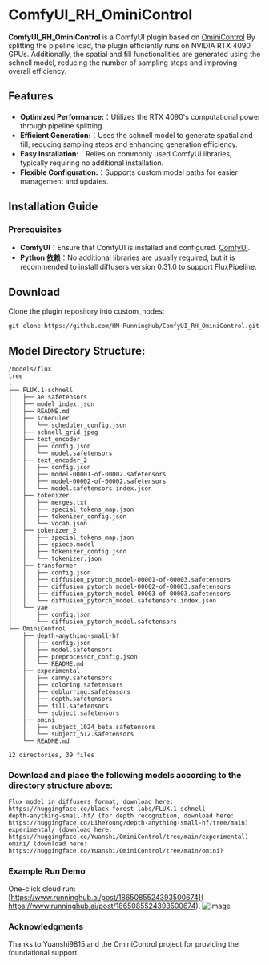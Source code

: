 # ComfyUI_RH_OminiControl

**ComfyUI_RH_OminiControl** is a ComfyUI plugin based on [OminiControl](https://github.com/Yuanshi9815/OminiControl) By splitting the pipeline load, the plugin efficiently runs on NVIDIA RTX 4090 GPUs. Additionally, the spatial and fill functionalities are generated using the schnell model, reducing the number of sampling steps and improving overall efficiency.

## Features
- **Optimized Performance:**：Utilizes the RTX 4090's computational power through pipeline splitting.
- **Efficient Generation:**：Uses the schnell model to generate spatial and fill, reducing sampling steps and enhancing generation efficiency.
- **Easy Installation:**：Relies on commonly used ComfyUI libraries, typically requiring no additional installation.
- **Flexible Configuration:**：Supports custom model paths for easier management and updates.


## Installation Guide

### Prerequisites

- **ComfyUI**：Ensure that ComfyUI is installed and configured. [ComfyUI](https://github.com/comfyanonymous/ComfyUI).
- **Python 依赖**：No additional libraries are usually required, but it is recommended to install diffusers version 0.31.0 to support FluxPipeline.
  
## Download
Clone the plugin repository into custom_nodes:
```
git clone https://github.com/HM-RunningHub/ComfyUI_RH_OminiControl.git
```


## Model Directory Structure:
```
/models/flux
tree
.
├── FLUX.1-schnell
│   ├── ae.safetensors
│   ├── model_index.json
│   ├── README.md
│   ├── scheduler
│   │   └── scheduler_config.json
│   ├── schnell_grid.jpeg
│   ├── text_encoder
│   │   ├── config.json
│   │   └── model.safetensors
│   ├── text_encoder_2
│   │   ├── config.json
│   │   ├── model-00001-of-00002.safetensors
│   │   ├── model-00002-of-00002.safetensors
│   │   └── model.safetensors.index.json
│   ├── tokenizer
│   │   ├── merges.txt
│   │   ├── special_tokens_map.json
│   │   ├── tokenizer_config.json
│   │   └── vocab.json
│   ├── tokenizer_2
│   │   ├── special_tokens_map.json
│   │   ├── spiece.model
│   │   ├── tokenizer_config.json
│   │   └── tokenizer.json
│   ├── transformer
│   │   ├── config.json
│   │   ├── diffusion_pytorch_model-00001-of-00003.safetensors
│   │   ├── diffusion_pytorch_model-00002-of-00003.safetensors
│   │   ├── diffusion_pytorch_model-00003-of-00003.safetensors
│   │   └── diffusion_pytorch_model.safetensors.index.json
│   └── vae
│       ├── config.json
│       └── diffusion_pytorch_model.safetensors
└── OminiControl
    ├── depth-anything-small-hf
    │   ├── config.json
    │   ├── model.safetensors
    │   ├── preprocessor_config.json
    │   └── README.md
    ├── experimental
    │   ├── canny.safetensors
    │   ├── coloring.safetensors
    │   ├── deblurring.safetensors
    │   ├── depth.safetensors
    │   ├── fill.safetensors
    │   └── subject.safetensors
    ├── omini
    │   ├── subject_1024_beta.safetensors
    │   └── subject_512.safetensors
    └── README.md

12 directories, 39 files
```
### Download and place the following models according to the directory structure above:
```
Flux model in diffusers format, download here: https://huggingface.co/black-forest-labs/FLUX.1-schnell
depth-anything-small-hf/ (for depth recognition, download here: https://huggingface.co/LiheYoung/depth-anything-small-hf/tree/main)
experimental/ (download here: https://huggingface.co/Yuanshi/OminiControl/tree/main/experimental)
omini/ (download here: https://huggingface.co/Yuanshi/OminiControl/tree/main/omini)
```
### Example Run Demo
One-click cloud run: [https://www.runninghub.ai/post/1865085524393500674]( https://www.runninghub.ai/post/1865085524393500674).
![image](https://github.com/user-attachments/assets/cc60cbc0-3c44-4da0-8e96-c2f5f89122be)


### Acknowledgments
Thanks to Yuanshi9815 and the OminiControl project for providing the foundational support.
